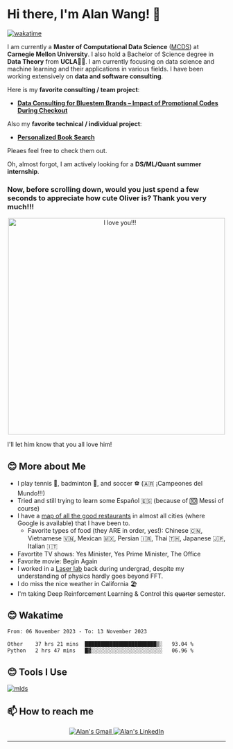 # Hi there, I'm **Alan Wang**! 👋
[![wakatime](https://wakatime.com/badge/user/05699c06-d71f-48cd-a8b9-ef310a41cda8.svg)](https://wakatime.com/@05699c06-d71f-48cd-a8b9-ef310a41cda8)

I am currently a **Master of Computational Data Science** ([MCDS](https://mcds.cs.cmu.edu/)) at **Carnegie Mellon University**. I also hold a Bachelor of Science degree in **Data Theory** from **UCLA**💙💛. I am currently focusing on data science and machine learning and their applications in various fields. I have been working extensively on **data and software consulting**. 

Here is my **favorite consulting / team project**: 

-  [**Data Consulting for Bluestem Brands – Impact of Promotional Codes During Checkout**](https://github.com/alanwmy00/FingerhutConsulting/)

Also my **favorite technical / individual project**: 

-  [**Personalized Book Search**](https://github.com/alanwmy00/PersonalizedBookSearch)  

Pleaes feel free to check them out. 

Oh, almost forgot, I am actively looking for a **DS/ML/Quant summer internship**.


### Now, before scrolling down, would you just spend a few seconds to appreciate how cute **Oliver** is? Thank you very much!!!

<p align="center">
    <img src="images/IMG_9888.JPG" alt="I love you!!!" width="500" />
</p>
I'll let him know that you all love him!

## 😊 More about Me
- I play tennis :tennis:, badminton :badminton:, and soccer :soccer: (🇦🇷 ¡Campeones del Mundo!!!)
- Tried and still trying to learn some Español 🇪🇸 (because of 🔟 Messi of course)
- I have a [map of all the good restaurants](https://maps.app.goo.gl/k83cyjC1XR7H87by9) in almost all cities (where Google is available) that I have been to.
    - Favorite types of food (they ARE in order, yes!): Chinese 🇨🇳, Vietnamese 🇻🇳, Mexican 🇲🇽, Persian 🇮🇷, Thai 🇹🇭, Japanese 🇯🇵, Italian 🇮🇹
- Favortite TV shows: Yes Minister, Yes Prime Minister, The Office
- Favorite movie: Begin Again
- I worked in a [Laser lab](https://light-matter.seas.ucla.edu/) back during undergrad, despite my understanding of physics hardly goes beyond FFT.
- I do miss the nice weather in California 🏖️
- I'm taking Deep Reinforcement Learning & Control this ~~quarter~~ semester.


## 😊 Wakatime
<!--START_SECTION:waka-->

```txt
From: 06 November 2023 - To: 13 November 2023

Other    37 hrs 21 mins  ███████████████████████▒░   93.04 %
Python   2 hrs 47 mins   █▓░░░░░░░░░░░░░░░░░░░░░░░   06.96 %
```

<!--END_SECTION:waka-->

## 😊 Tools I Use

 [![mlds](https://skillicons.dev/icons?i=tensorflow,pytorch,py,java,r,cpp,mysql,postgresql,aws,azure,gcp,mongodb,redis,docker,flask,git,latex,vscode,atom,&perline=22&theme=light)](https://skillicons.dev)






## 📫 How to reach me

<div align="center" style="text-align:center">
    <a href="mailto:7wf3z0d9w@mozmail.com">
        <img src="https://img.shields.io/badge/-Gmail-EA4335?style=for-the-badge&logo=Gmail&logoColor=white"
            alt="Alan's Gmail">
    </a>
    <a href="https://www.linkedin.com/in/alanwmy00/">
        <img src="https://img.shields.io/badge/LinkedIn-0A66C2?style=for-the-badge&logo=linkedin&logoColor=white"
            alt="Alan's LinkedIn">
    </a>
</div>

---

<br>
